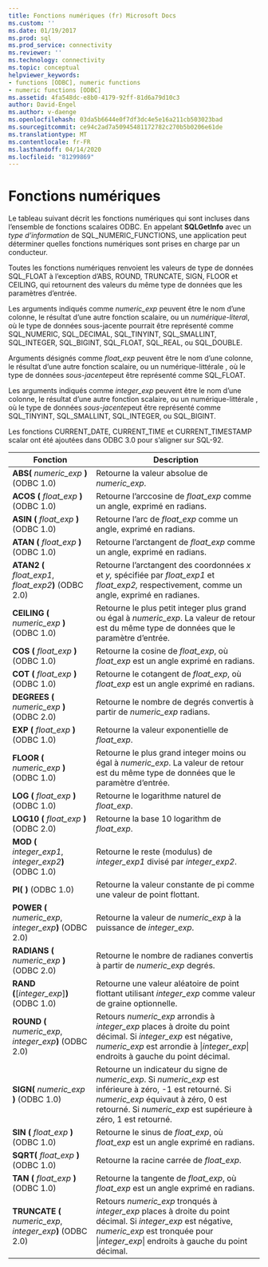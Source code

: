 ```yaml
---
title: Fonctions numériques (fr) Microsoft Docs
ms.custom: ''
ms.date: 01/19/2017
ms.prod: sql
ms.prod_service: connectivity
ms.reviewer: ''
ms.technology: connectivity
ms.topic: conceptual
helpviewer_keywords:
- functions [ODBC], numeric functions
- numeric functions [ODBC]
ms.assetid: 4fa548dc-e8b0-4179-92ff-81d6a79d10c3
author: David-Engel
ms.author: v-daenge
ms.openlocfilehash: 03da5b6644e0f7df3dc4e5e16a211cb503023bad
ms.sourcegitcommit: ce94c2ad7a50945481172782c270b5b0206e61de
ms.translationtype: MT
ms.contentlocale: fr-FR
ms.lasthandoff: 04/14/2020
ms.locfileid: "81299869"
---
```

# <a name="numeric-functions"></a>Fonctions numériques
Le tableau suivant décrit les fonctions numériques qui sont incluses dans l’ensemble de fonctions scalaires ODBC. En appelant **SQLGetInfo** avec un *type d’information* de SQL_NUMERIC_FUNCTIONS, une application peut déterminer quelles fonctions numériques sont prises en charge par un conducteur.  
  
 Toutes les fonctions numériques renvoient les valeurs de type de données SQL_FLOAT à l’exception d’ABS, ROUND, TRUNCATE, SIGN, FLOOR et CEILING, qui retournent des valeurs du même type de données que les paramètres d’entrée.  
  
 Les arguments indiqués comme *numeric_exp* peuvent être le nom d’une colonne, le résultat d’une autre fonction scalaire, ou un *numérique-litera*l, où le type de données sous-jacente pourrait être représenté comme SQL_NUMERIC, SQL_DECIMAL, SQL_TINYINT, SQL_SMALLINT, SQL_INTEGER, SQL_BIGINT, SQL_FLOAT, SQL_REAL, ou SQL_DOUBLE.  
  
 Arguments désignés comme *float_exp* peuvent être le nom d’une colonne, le résultat d’une autre fonction scalaire, ou un numérique-littérale , où le type de données *sous-jacente*peut être représenté comme SQL_FLOAT.  
  
 Les arguments indiqués comme *integer_exp* peuvent être le nom d’une colonne, le résultat d’une autre fonction scalaire, ou un numérique-littérale , où le type de données *sous-jacente*peut être représenté comme SQL_TINYINT, SQL_SMALLINT, SQL_INTEGER, ou SQL_BIGINT.  
  
 Les fonctions CURRENT_DATE, CURRENT_TIME et CURRENT_TIMESTAMP scalar ont été ajoutées dans ODBC 3.0 pour s’aligner sur SQL-92.  
  
|Fonction|Description|  
|--------------|-----------------|  
|**ABS(** _numeric_exp_ **)** (ODBC 1.0)|Retourne la valeur absolue de *numeric_exp*.|  
|**ACOS (** _float_exp_ **)** (ODBC 1.0)|Retourne l’arccosine de *float_exp* comme un angle, exprimé en radians.|  
|**ASIN (** _float_exp_ **)** (ODBC 1.0)|Retourne l’arc de *float_exp* comme un angle, exprimé en radians.|  
|**ATAN (** _float_exp_ **)** (ODBC 1.0)|Retourne l’arctangent de *float_exp* comme un angle, exprimé en radians.|  
|**ATAN2 (** _float_exp1_, _float_exp2_**)** (ODBC 2.0)|Retourne l’arctangent des coordonnées *x* et *y,* spécifiée par *float_exp1* et *float_exp2,* respectivement, comme un angle, exprimé en radianes.|  
|**CEILING (** _numeric_exp_ **)** (ODBC 1.0)|Retourne le plus petit integer plus grand ou égal à *numeric_exp*. La valeur de retour est du même type de données que le paramètre d’entrée.|  
|**COS (** _float_exp_ **)** (ODBC 1.0)|Retourne la cosine de *float_exp*, où *float_exp* est un angle exprimé en radians.|  
|**COT (** _float_exp_ **)** (ODBC 1.0)|Retourne le cotangent de *float_exp*, où *float_exp* est un angle exprimé en radians.|  
|**DEGREES (** _numeric_exp_ **)** (ODBC 2.0)|Retourne le nombre de degrés convertis à partir de *numeric_exp* radians.|  
|**EXP (** _float_exp_ **)** (ODBC 1.0)|Retourne la valeur exponentielle de *float_exp*.|  
|**FLOOR (** _numeric_exp_ **)** (ODBC 1.0)|Retourne le plus grand integer moins ou égal à *numeric_exp*. La valeur de retour est du même type de données que le paramètre d’entrée.|  
|**LOG (** _float_exp_ **)** (ODBC 1.0)|Retourne le logarithme naturel de *float_exp*.|  
|**LOG10 (** _float_exp_ **)** (ODBC 2.0)|Retourne la base 10 logarithm de *float_exp*.|  
|**MOD (** _integer_exp1_, _integer_exp2_**)** (ODBC 1.0)|Retourne le reste (modulus) de *integer_exp1* divisé par *integer_exp2*.|  
|**PI( )** (ODBC 1.0)|Retourne la valeur constante de pi comme une valeur de point flottant.|  
|**POWER (** _numeric_exp_, _integer_exp_**)** (ODBC 2.0)|Retourne la valeur de *numeric_exp* à la puissance de *integer_exp*.|  
|**RADIANS (** _numeric_exp_ **)** (ODBC 2.0)|Retourne le nombre de radianes convertis à partir de *numeric_exp* degrés.|  
|**RAND (**[*integer_exp*]**)** (ODBC 1.0)|Retourne une valeur aléatoire de point flottant utilisant *integer_exp* comme valeur de graine optionnelle.|  
|**ROUND (** _numeric_exp_, _integer_exp_**)** (ODBC 2.0)|Retours *numeric_exp* arrondis à *integer_exp* places à droite du point décimal. Si *integer_exp* est négative, *numeric_exp* est arrondie à &#124;*integer_exp*&#124; endroits à gauche du point décimal.|  
|**SIGN(** _numeric_exp_ **)** (ODBC 1.0)|Retourne un indicateur du signe de *numeric_exp*. Si *numeric_exp* est inférieure à zéro, -1 est retourné. Si *numeric_exp* équivaut à zéro, 0 est retourné. Si *numeric_exp* est supérieure à zéro, 1 est retourné.|  
|**SIN (** _float_exp_ **)** (ODBC 1.0)|Retourne le sinus de *float_exp*, où *float_exp* est un angle exprimé en radians.|  
|**SQRT(** _float_exp_ **)** (ODBC 1.0)|Retourne la racine carrée de *float_exp*.|  
|**TAN (** _float_exp_ **)** (ODBC 1.0)|Retourne la tangente de *float_exp*, où *float_exp* est un angle exprimé en radians.|  
|**TRUNCATE (** _numeric_exp_, _integer_exp_**)** (ODBC 2.0)|Retours *numeric_exp* tronqués à *integer_exp* places à droite du point décimal. Si *integer_exp* est négative, *numeric_exp* est tronquée pour &#124;*integer_exp*&#124; endroits à gauche du point décimal.|
